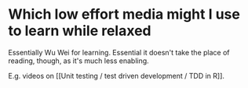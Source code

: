 # Which low effort media might I use to learn while relaxed
Essentially Wu Wei for learning. Essential it doesn't take the place of reading, though, as it's much less enabling.

E.g. videos on [[Unit testing \/ test driven development \/ TDD in R]].

<!-- #p0 -->

<!-- {BearID:C7ADBD06-37EA-42CC-B55D-E26FED72A819-59137-000011F43F06AB5F} -->
